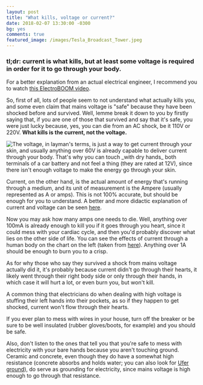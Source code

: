 ```yaml
---
layout: post
title: "What kills, voltage or current?"
date: 2018-02-07 13:30:00 -0300
bg: yes
comments: true
featured_image: /images/Tesla_Broadcast_Tower.jpeg
---
```


### **tl;dr: current is what kills, but at least some voltage is required in order for it to go through your body.**  
For a better explanation from an actual electrical engineer, I recommend you to watch [this ElectroBOOM video](https://www.youtube.com/watch?v=XDf2nhfxVzg).

So, first of all, lots of people seem to not understand what actually kills you, and some even claim that mains voltage is "safe" because they have been shocked before and survived. Well, lemme break it down to you by firstly saying that, if you are one of those that survived and say that it's safe, you were just lucky because, yes, you can die from an AC shock, be it 110V or 220V. **What kills is the current, not the voltage.**

<img src="{{ site.baseurl }}/images/current_chart.png" style="float:left">
The voltage, in layman's terms, is just a way to get current through your skin, and usually anything over 60V is already capable to deliver current through your body. That's why you can touch _with dry hands_ both terminals of a car battery and not feel a thing (they are rated at 12V), since there isn't enough voltage to make the energy go through your skin.

Current, on the other hand, is the actual amount of energy that's running through a medium, and its unit of measurement is the Ampere (usually represented as A or amps). This is not 100% accurate, but should be enough for you to understand. A better and more didactic explanation of current and voltage can be seen [here](https://learn.sparkfun.com/tutorials/voltage-current-resistance-and-ohms-law).

Now you may ask how many amps one needs to die. Well, anything over 100mA is already enough to kill you if it goes through you heart, since it could mess with your cardiac cycle, and then you'd probably discover what lies on the other side of life. You can see the effects of current through a human body on the chart on the left (taken from [here](https://www.physics.ohio-state.edu/~p616/safety/fatal_current.html)). Anything over 1A should be enough to burn you to a crisp.

As for why those who say they survived a shock from mains voltage actually did it, it's probably because current didn't go through their hearts, it likely went through their right body side or only through their hands, in which case it will hurt a lot, or even burn you, but won't kill.

A common thing that electricians do when dealing with high voltage is stuffing their left hands into their pockets, as so if they happen to get shocked, current won't flow through their hearts.

If you ever plan to mess with wires in your house, turn off the breaker or be sure to be well insulated (rubber gloves/boots, for example) and you should be safe.

Also, don't listen to the ones that tell you that you're safe to mess with electricity with your bare hands because you aren't touching ground. Ceramic and concrete, even though they do have a somewhat high resistance (concrete absorbs and holds water; you can also look for [Ufer ground](https://en.wikipedia.org/wiki/Ufer_ground)), do serve as grounding for electricity, since mains voltage is high enough to go through that resistance.